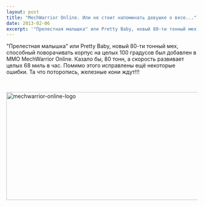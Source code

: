 ```yaml
---
layout: post
title: "MechWarrior Online. Или не стоит напоминать девушке о весе..."
date: 2013-02-06
excerpt: '"Прелестная малышка" или Pretty Baby, новый 80-ти тонный мех, способный поворачивать корпус на целых 100 градусов был добавлен в ММО MechWarrior Online...'
---
```


"Прелестная малышка" или Pretty Baby, новый 80-ти тонный мех, способный поворачивать корпус на целых 100 градусов был добавлен в ММО MechWarrior Online. Казало бы, 80 тонн, а скорость развивает целых 68 миль в час. Помимо этого исправлены ещё некоторые ошибки. Та что поторопись, железные кони ждут!!!

&nbsp;

<a href="http://gamersoul.ru/wp-content/uploads/2013/02/mechwarrior-online-logo.png"><img class="size-full wp-image-1170 aligncenter" alt="mechwarrior-online-logo" src="http://gamersoul.ru/wp-content/uploads/2013/02/mechwarrior-online-logo.png" width="550" height="284" /></a>